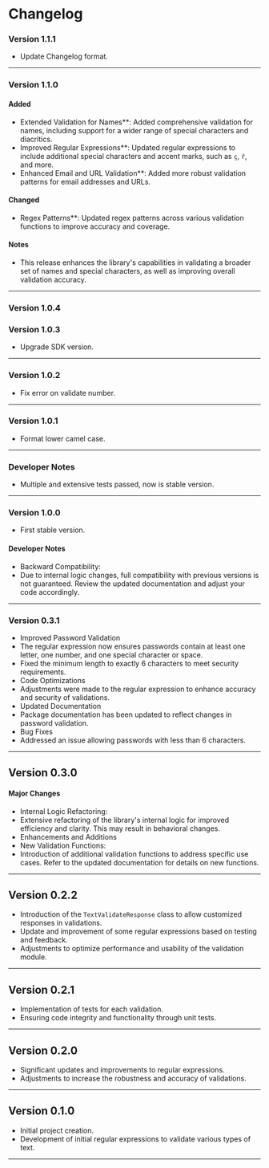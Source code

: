# Changelog

### Version 1.1.1
- Update Changelog format.
---
### Version 1.1.0
#### Added
- Extended Validation for Names**: Added comprehensive validation for names, including support for a wider range of special characters and diacritics.
- Improved Regular Expressions**: Updated regular expressions to include additional special characters and accent marks, such as `ç`, `ř`, and more.
- Enhanced Email and URL Validation**: Added more robust validation patterns for email addresses and URLs.
#### Changed
- Regex Patterns**: Updated regex patterns across various validation functions to improve accuracy and coverage.
#### Notes
- This release enhances the library's capabilities in validating a broader set of names and special characters, as well as improving overall validation accuracy.
---
### Version 1.0.4
### Version 1.0.3
- Upgrade SDK version.
---
### Version 1.0.2
- Fix error on validate number.
---
### Version 1.0.1
- Format lower camel case.
---
### Developer Notes
- Multiple and extensive tests passed, now is stable version.
---
### Version 1.0.0
- First stable version.
#### Developer Notes
- Backward Compatibility:
- Due to internal logic changes, full compatibility with previous versions is not guaranteed. Review the updated documentation and adjust your code accordingly.
---
### Version 0.3.1
- Improved Password Validation
- The regular expression now ensures passwords contain at least one letter, one number, and one special character or space.
- Fixed the minimum length to exactly 6 characters to meet security requirements. 
- Code Optimizations
- Adjustments were made to the regular expression to enhance accuracy and security of validations.
- Updated Documentation
- Package documentation has been updated to reflect changes in password validation.
- Bug Fixes
- Addressed an issue allowing passwords with less than 6 characters.
---
## Version 0.3.0
#### Major Changes
- Internal Logic Refactoring:
- Extensive refactoring of the library's internal logic for improved efficiency and clarity. This may result in behavioral changes.
- Enhancements and Additions
- New Validation Functions:
- Introduction of additional validation functions to address specific use cases. Refer to the updated documentation for details on new functions.
---
## Version 0.2.2
- Introduction of the `TextValidateResponse` class to allow customized responses in validations.
- Update and improvement of some regular expressions based on testing and feedback.
- Adjustments to optimize performance and usability of the validation module.
---
## Version 0.2.1
- Implementation of tests for each validation.
- Ensuring code integrity and functionality through unit tests.
---
## Version 0.2.0
- Significant updates and improvements to regular expressions.
- Adjustments to increase the robustness and accuracy of validations.
---
## Version 0.1.0
- Initial project creation.
- Development of initial regular expressions to validate various types of text.
---